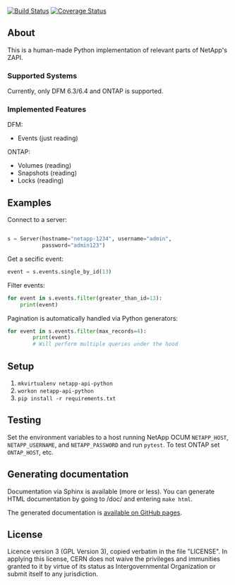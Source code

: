 [![Build Status](https://travis-ci.org/cerndb/netapp-api-python.svg?branch=master)](https://travis-ci.org/cerndb/netapp-api-python)
[![Coverage Status](https://coveralls.io/repos/github/cerndb/netapp-api-python/badge.svg?branch=master)](https://coveralls.io/github/cerndb/netapp-api-python?branch=master)

## About
This is a human-made Python implementation of relevant parts of NetApp's
ZAPI.

### Supported Systems

Currently, only DFM 6.3/6.4 and ONTAP is supported.

### Implemented Features

DFM:
- Events (just reading)

ONTAP:
- Volumes (reading)
- Snapshots (reading)
- Locks (reading)

## Examples

Connect to a server:

``` python

s = Server(hostname="netapp-1234", username="admin",
           password="admin123")

```

Get a secific event:

``` python
event = s.events.single_by_id(13)
``` 

Filter events:


``` python
for event in s.events.filter(greater_than_id=13):
    print(event)
```

Pagination is automatically handled via Python generators:

``` python
for event in s.events.filter(max_records=4):
        print(event)
        # Will perform multiple queries under the hood
```

## Setup

1. `mkvirtualenv netapp-api-python`
2. `workon netapp-api-python`
3. `pip install -r requirements.txt`


## Testing

Set the environment variables to a host running NetApp OCUM
`NETAPP_HOST`, `NETAPP_USERNAME`, and `NETAPP_PASSWORD` and run
`pytest`. To test ONTAP set `ONTAP_HOST`, etc.

## Generating documentation

Documentation via Sphinx is available (more or less). You can generate
HTML documentation by going to /doc/ and entering `make html`.

The generated documentation is
[available on GitHub pages](https://cerndb.github.io/netapp-api-python/).

## License

Licence version 3 (GPL Version 3), copied verbatim in the file "LICENSE".
In applying this license, CERN does not waive the privileges and immunities
granted to it by virtue of its status as Intergovernmental Organization
or submit itself to any jurisdiction.

